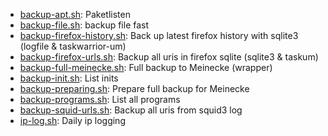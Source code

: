 * [backup-apt.sh](https://gist.github.com/87742dc4d99cdb2588ea#file-backup-apt-sh): Paketlisten
* [backup-file.sh](https://gist.github.com/87742dc4d99cdb2588ea#file-backup-file-sh): backup file fast
* [backup-firefox-history.sh](https://gist.github.com/87742dc4d99cdb2588ea#file-backup-firefox-history-sh): Back up latest firefox history with sqlite3 (logfile & taskwarrior-um)
* [backup-firefox-urls.sh](https://gist.github.com/87742dc4d99cdb2588ea#file-backup-firefox-urls-sh): Backup all uris in firefox sqlite (sqlite3 & taskum)
* [backup-full-meinecke.sh](https://gist.github.com/87742dc4d99cdb2588ea#file-backup-full-meinecke-sh): Full backup to Meinecke (wrapper)
* [backup-init.sh](https://gist.github.com/87742dc4d99cdb2588ea#file-backup-init-sh): List inits
* [backup-preparing.sh](https://gist.github.com/87742dc4d99cdb2588ea#file-backup-preparing-sh): Prepare full backup for Meinecke
* [backup-programs.sh](https://gist.github.com/87742dc4d99cdb2588ea#file-backup-programs-sh): List all programs
* [backup-squid-urls.sh](https://gist.github.com/87742dc4d99cdb2588ea#file-backup-squid-urls-sh): Backup all uris from squid3 log
* [ip-log.sh](https://gist.github.com/87742dc4d99cdb2588ea#file-ip-log-sh): Daily ip logging

